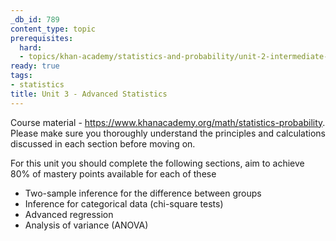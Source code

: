 ```yaml
---
_db_id: 789
content_type: topic
prerequisites:
  hard:
  - topics/khan-academy/statistics-and-probability/unit-2-intermediate-statistics
ready: true
tags:
- statistics
title: Unit 3 - Advanced Statistics
---
```


Course material - https://www.khanacademy.org/math/statistics-probability. Please make sure you thoroughly understand the principles and calculations discussed in each section before moving on.

For this unit you should complete the following sections, aim to achieve 80% of mastery points available for each of these

- Two-sample inference for the difference between groups﻿
- Inference for categorical data (chi-square tests)
- Advanced regression
- Analysis of variance (ANOVA)